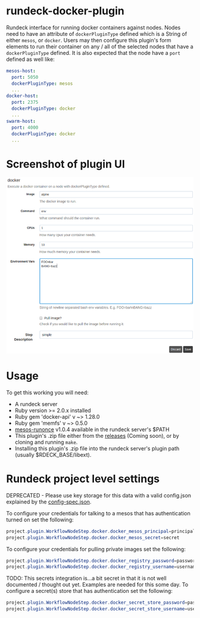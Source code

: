 # rundeck-docker-plugin
Rundeck interface for running docker containers against nodes. Nodes need to
have an attribute of `dockerPluginType` defined which is a String of either
`mesos`, or `docker`. Users may then configure this plugin's form
elements to run their container on any / all of the selected nodes that have a
`dockerPluginType` defined. It is also expected that the node have a `port`
defined as well like:
```yaml
mesos-host:
  port: 5050
  dockerPluginType: mesos
  ...
docker-host:
  port: 2375
  dockerPluginType: docker
  ...
swarm-host:
  port: 4000
  dockerPluginType: docker
  ...
```

# Screenshot of plugin UI

![workflow-step](screenshot/workflow-step.png)

# Usage
To get this working you will need:

- A rundeck server
- Ruby version >= 2.0.x installed
- Ruby gem 'docker-api' v ~> 1.28.0
- Ruby gem 'memfs' v ~> 0.5.0
- [mesos-runonce](https://github.com/yp-engineering/mesos-runonce) v1.0.4
  available in the rundeck server's $PATH
- This plugin's .zip file either from the
  [releases](https://github.com/yp-engineering/rundeck-docker-plugin/releases)
  (Coming soon), or by cloning and running `make`.
- Installing this plugin's .zip file into the rundeck server's plugin path
  (usually $RDECK_BASE/libext).

# Rundeck project level settings

DEPRECATED - Please use key storage for this data with a valid config.json
explained by the [config-spec.json](config-spec.json.md).

To configure your credentials for talking to a mesos that has authentication
turned on set the following:

```java
project.plugin.WorkflowNodeStep.docker.docker_mesos_principal=principal
project.plugin.WorkflowNodeStep.docker.docker_mesos_secret=secret
```

To configure your credentials for pulling private images set the following:

```java
project.plugin.WorkflowNodeStep.docker.docker_registry_password=password
project.plugin.WorkflowNodeStep.docker.docker_registry_username=username
```

TODO: This secrets integration is...a bit secret in that it is not well
documented / thought out yet. Examples are needed for this some day.
To configure a secret(s) store that has authentication set the following:

```java
project.plugin.WorkflowNodeStep.docker.docker_secret_store_password=password
project.plugin.WorkflowNodeStep.docker.docker_secret_store_username=username
```
